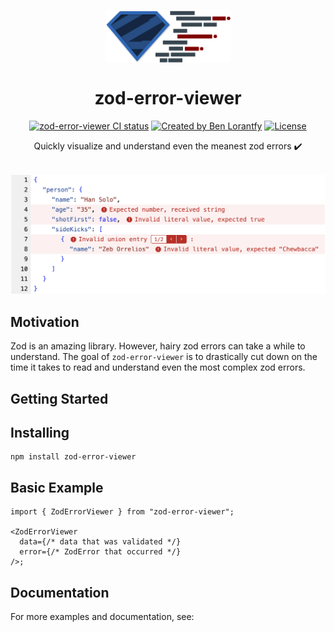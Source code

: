 <p align="center">
  <img src="img/zod-error-viewer.png" width="200px" align="center" alt="" />
  <h1 align="center">zod-error-viewer</h1>
<p align="center">
<a href="https://github.com/benlorantfy/zod-error-viewer/actions?query=branch%3Amain"><img src="https://github.com/BenLorantfy/zod-error-viewer/actions/workflows/ci.yaml/badge.svg?event=push&branch=main" alt="zod-error-viewer CI status" /></a>
<a href="https://twitter.com/benlorantfy" rel="nofollow"><img src="https://img.shields.io/badge/created%20by-@benlorantfy-4BBAAB.svg" alt="Created by Ben Lorantfy"></a>
<a href="https://opensource.org/licenses/MIT" rel="nofollow"><img src="https://img.shields.io/github/license/benlorantfy/zod-error-viewer" alt="License"></a>
</p>
  <p align="center">
    Quickly visualize and understand even the meanest zod errors ✔️
  </p>
</p>
<br/>

<img src="./img/example.png" >

## Motivation

Zod is an amazing library. However, hairy zod errors can take a while to understand. The goal of `zod-error-viewer` is to drastically cut down on the time it takes to read and understand even the most complex zod errors.

## Getting Started

## Installing

```
npm install zod-error-viewer
```

## Basic Example

```tsx
import { ZodErrorViewer } from "zod-error-viewer";

<ZodErrorViewer
  data={/* data that was validated */}
  error={/* ZodError that occurred */}
/>;
```

## Documentation

For more examples and documentation, see:
